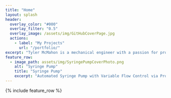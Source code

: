 ```yaml
---
title: "Home"
layout: splash
header:
  overlay_color: "#000"
  overlay_filter: "0.5"
  overlay_image: /assets/img/GitHubCoverPage.jpg
  actions:
    - label: "My Projects"
      url: "/portfolio/"
excerpt: "Tyler McMahon is a mechanical engineer with a passion for product design and advanced prototyping techniques. His professional experience is centered in institutional HVAC systems, with a focus on mechanical design "
feature_row:
  - image_path: assets/img/SyringePumpCoverPhoto.png
    alt: "Syringe Pump"
    title: "Syringe Pump"
    excerpt: "Automated Syringe Pump with Variable Flow Control via Programming and Physical Mechanisms."
---
```


{% include feature_row %}

